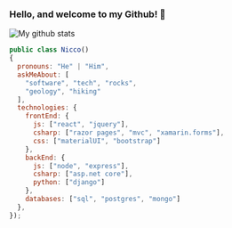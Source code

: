 ### Hello, and welcome to my Github! 👋


![My github stats](https://github-readme-stats.vercel.app/api?username=niccoryan0&show_icons=true&theme=onedark)

```js
public class Nicco()
{
  pronouns: "He" | "Him",
  askMeAbout: [
    "software", "tech", "rocks",
    "geology", "hiking"
  ],
  technologies: {
    frontEnd: {
      js: ["react", "jquery"],
      csharp: ["razor pages", "mvc", "xamarin.forms"],
      css: ["materialUI", "bootstrap"]
    },
    backEnd: {
      js: ["node", "express"],
      csharp: ["asp.net core"],
      python: ["django"]
    },
    databases: ["sql", "postgres", "mongo"]
  },
});
```

